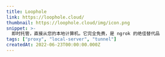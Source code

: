 ```yaml
---
title: Loophole
link: https://loophole.cloud/
thumbnail: https://loophole.cloud/img/icon.png
snippet: >-
  即时托管，直接从您的本地计算机。它完全免费，是 ngrok 的绝佳替代品
tags: ["proxy", "local-server", "tunnel"]
createdAt: 2022-06-23T00:00:00.000Z
---
```


